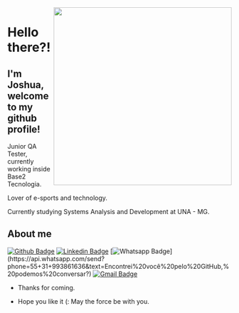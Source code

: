 <img align="right" width="400" height="400" src="https://media0.giphy.com/media/Nx0rz3jtxtEre/200.gif">
 
# Hello there?!
 
## I'm Joshua, welcome to my github profile!
 
Junior QA Tester, currently working inside Base2 Tecnologia. 

Lover of e-sports and technology.

Currently studying Systems Analysis and Development at UNA - MG. 
 
## About me 
[![Github Badge](https://img.shields.io/badge/-Github-000?style=flat-square&logo=Github&logoColor=white&link=github.com/joshua-dias)](github.com/joshua-dias)
[![Linkedin Badge](https://img.shields.io/badge/-LinkedIn-blue?style=flat-square&logo=Linkedin&logoColor=white&link=https://www.linkedin.com/in/joshuadiass/)](https://www.linkedin.com/in/joshuadiass/)
[![Whatsapp Badge](https://img.shields.io/badge/-Whatsapp-4CA143?style=flat-square&labelColor=4CA143&logo=whatsapp&logoColor=white&link=https://api.whatsapp.com/send?phone=55+31+993861636&text=Encontrei%20você%20pelo%20GitHub,%20podemos%20conversar?)](https://api.whatsapp.com/send?phone=55+31+993861636&text=Encontrei%20você%20pelo%20GitHub,%20podemos%20conversar?)
[![Gmail Badge](https://img.shields.io/badge/-Gmail-c14438?style=flat-square&logo=Gmail&logoColor=white&link=mailto:joshuadias09@gmail.com)](mailto:joshuadias09@gmail.com)
 
- Thanks for coming. 
 
- Hope you like it (: May the force be with you.
